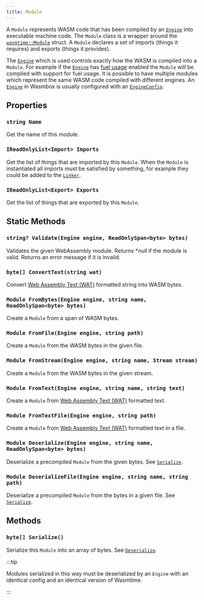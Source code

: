 ```yaml
---
title: Module
---
```


A `Module` represents WASM code that has been compiled by an [`Engine`](engine.md) into executable machine code. The `Module` class is a wrapper around the [`wasmtime::Module`](https://docs.rs/wasmtime/latest/wasmtime/struct.Module.html) struct. A `Module` declares a set of imports (things it requires) and exports (things it provides).

The [`Engine`](./engine.md) which is used controls exactly how the WASM is compiled into a `Module`. For example if the [`Engine`](./engine.md) has [fuel usage](/docs/basics/limiting_execution/fuelusage.md) enabled the `Module` will be compiled with support for fuel usage. It is possible to have multiple modules which represent the same WASM code compiled with different engines. An [`Engine`](./engine.md) in Wasmbox is usually configured with an [`EngineConfig`](./../engineconfig.md).

## Properties

### `string Name`

Get the name of this module.

### `IReadOnlyList<Import> Imports`

Get the list of things that are imported by this `Module`. When the `Module` is instantiated all imports must be satisfied by something, for example they could be added to the [`Linker`](linker.md).

### `IReadOnlyList<Export> Exports`

Get the list of things that are exported by this `Module`.

## Static Methods

### `string? Validate(Engine engine, ReadOnlySpan<byte> bytes)`

Validates the given WebAssembly module. Returns **null* if the module is valid. Returns an error message if it is invalid.

### `byte[] ConvertText(string wat)`

Convert [Web Assembly Text (WAT)](https://developer.mozilla.org/en-US/docs/WebAssembly/Understanding_the_text_format) formatted string into WASM bytes.

### `Module FromBytes(Engine engine, string name, ReadOnlySpan<byte> bytes)`

Create a `Module` from a span of WASM bytes.

### `Module FromFile(Engine engine, string path)`

Create a `Module` from the WASM bytes in the given file.

### `Module FromStream(Engine engine, string name, Stream stream)`

Create a `Module` from the WASM bytes in the given stream.

### `Module FromText(Engine engine, string name, string text)`

Create a `Module` from [Web Assembly Text (WAT)](https://developer.mozilla.org/en-US/docs/WebAssembly/Understanding_the_text_format) formatted text.

### `Module FromTextFile(Engine engine, string path)`

Create a `Module` from [Web Assembly Text (WAT)](https://developer.mozilla.org/en-US/docs/WebAssembly/Understanding_the_text_format) formatted text in a file.

### `Module Deserialize(Engine engine, string name, ReadOnlySpan<byte> bytes)`

Deserialize a precompiled `Module` from the given bytes. See [`Serialize`](#byte-serialize).

### `Module DeserializeFile(Engine engine, string name, string path)`

Deserialize a precompiled `Module` from the bytes in a given file. See [`Serialize`](#byte-serialize).

## Methods

### `byte[] Serialize()`

Serialize this `Module` into an array of bytes. See [`Deserialize`](#module-deserializeengine-engine-string-name-readonlyspanbyte-bytes).

:::tip

Modules serialized in this way must be deserialized by an `Engine` with an identical config and an identical version of Wasmtime.

:::